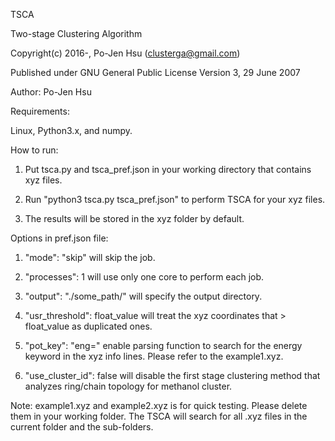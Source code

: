 TSCA

Two-stage Clustering Algorithm

Copyright(c) 2016-, Po-Jen Hsu (clusterga@gmail.com)                           

Published under GNU General Public License Version 3, 29 June 2007

Author: Po-Jen Hsu

Requirements:

Linux, Python3.x, and numpy.

How to run:

1. Put tsca.py and tsca_pref.json in your working directory that contains xyz files.

2. Run "python3 tsca.py tsca_pref.json" to perform TSCA for your xyz files.

3. The results will be stored in the xyz folder by default.

Options in pref.json file:

1. "mode": "skip" will skip the job.

2. "processes": 1 will use only one core to perform each job.

3. "output": "./some_path/" will specify the output directory.

4. "usr_threshold": float_value will treat the xyz coordinates that > float_value as duplicated ones.

5. "pot_key": "eng=" enable parsing function to search for the energy keyword in the xyz info lines. Please refer to the example1.xyz.

6. "use_cluster_id": false will disable the first stage clustering method that analyzes ring/chain topology for methanol cluster.


Note:
    example1.xyz and example2.xyz is for quick testing. Please delete them in your working folder. The TSCA will search for all .xyz files in the current folder and the sub-folders.
